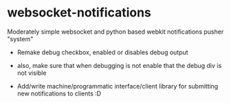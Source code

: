 websocket-notifications
=======================

Moderately simple websocket and python based webkit notifications pusher "system"

* Remake debug checkbox, enabled or disables debug output
* also, make sure that when debugging is not enable that the debug div is not visible

* Add/write machine/programmatic interface/client library for submitting new notifications to clients :D